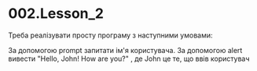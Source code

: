 # 002.Lesson_2

Треба реалізувати просту програму з наступними умовами:

За допомогою prompt запитати ім'я користувача.
За допомогою alert вивести "Hello, John! How are you?" , де John це те, що ввів користувач